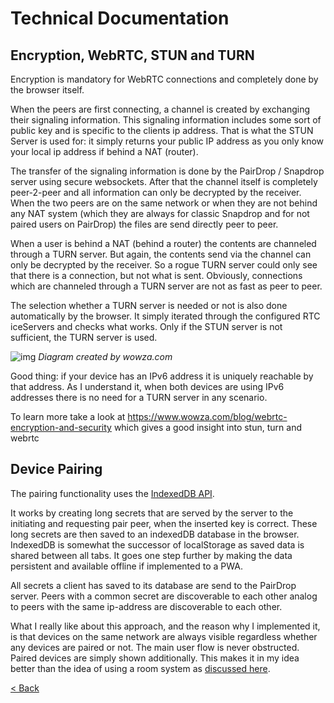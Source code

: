 # Technical Documentation
## Encryption, WebRTC, STUN and TURN

Encryption is mandatory for WebRTC connections and completely done by the browser itself.

When the peers are first connecting, a channel is created by exchanging their signaling information.
This signaling information includes some sort of public key and is specific to the clients ip address.
That is what the STUN Server is used for: it simply returns your public IP address as you only know your local ip address
if behind a NAT (router).

The transfer of the signaling information is done by the PairDrop / Snapdrop server using secure websockets.
After that the channel itself is completely peer-2-peer and all information can only be decrypted by the receiver.
When the two peers are on the same network or when they are not behind any NAT system (which they are always for classic
Snapdrop and for not paired users on PairDrop) the files are send directly peer to peer.

When a user is behind a NAT (behind a router) the contents are channeled through a TURN server.
But again, the contents send via the channel can only be decrypted by the receiver. So a rogue TURN server could only 
see that there is a connection, but not what is sent. Obviously, connections which are channeled through a TURN server
are not as fast as peer to peer.

The selection whether a TURN server is needed or not is also done automatically by the browser. 
It simply iterated through the configured RTC iceServers and checks what works. Only if the STUN server is not sufficient,
the TURN server is used.

![img](https://www.wowza.com/wp-content/uploads/WeRTC-Encryption-Diagrams-01.jpg)
_Diagram created by wowza.com_

Good thing: if your device has an IPv6 address it is uniquely reachable by that address. As I understand it, when both devices are using IPv6 addresses there is no need for a TURN server in any scenario.

To learn more take a look at https://www.wowza.com/blog/webrtc-encryption-and-security which gives a good insight into stun, turn and webrtc


## Device Pairing

The pairing functionality uses the [IndexedDB API](https://developer.mozilla.org/en-US/docs/Web/API/IndexedDB_API).

It works by creating long secrets that are served by the server to the initiating and requesting pair peer,
when the inserted key is correct. These long secrets are then saved to an indexedDB database in the browser. 
IndexedDB is somewhat the successor of localStorage as saved data is shared between all tabs.
It goes one step further by making the data persistent and available offline if implemented to a PWA.

All secrets a client has saved to its database are send to the PairDrop server. Peers with a common secret are discoverable
to each other analog to peers with the same ip-address are discoverable to each other.

What I really like about this approach, and the reason why I implemented it, is that devices on the same network are always
visible regardless whether any devices are paired or not. The main user flow is never obstructed. Paired devices are simply
shown additionally. This makes it in my idea better than the idea of using a room system as [discussed here](https://github.com/RobinLinus/snapdrop/pull/214).


[< Back](/README.md)
